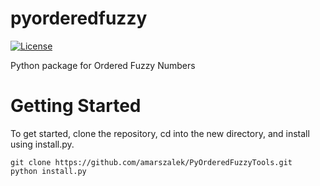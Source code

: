 pyorderedfuzzy
==============

[![License](https://img.shields.io/badge/license-MIT-blue.svg)](http://opensource.org/licenses/MIT)

Python package for Ordered Fuzzy Numbers

Getting Started
===============

To get started, clone the repository, cd into the new directory, and install using install.py.

```
git clone https://github.com/amarszalek/PyOrderedFuzzyTools.git
python install.py
```
